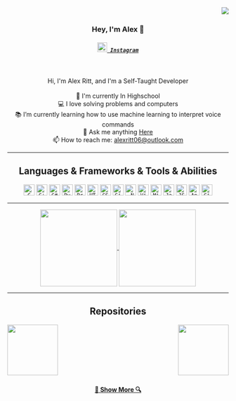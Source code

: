 <img align="right" src="https://visitor-badge.laobi.icu/badge?page_id=AR0106.AR0106">
<br>
<h3 align="center">
  Hey, I'm Alex 👋
</h3>
<h5 align="center">
  <code><a href="https://www.instagram.com/AR0106/" title="Instagram"><img width="22" src="https://github.com/zumrudu-anka/zumrudu-anka/blob/master/images/instagram.svg"> Instagram</a></code>
</h5>
<br>
<p align="center">
  Hi, I'm Alex Ritt, and I'm a Self-Taught Developer
  <br>
  <br>
  🔬 I'm currently In Highschool
  <br>
  💻 I love solving problems and computers
  <br>
  📚 I’m currently learning how to use machine learning to interpret voice commands
  <br>
  💬 Ask me anything <a href="https://github.com/AR0106/AR0106/issues" title="Issues">Here</a>
  <br>
  📫 How to reach me: <a href="mailto: alexritt06@outlook.com">alexritt06@outlook.com</a>
</p>

<hr>

<h2 align="center">Languages & Frameworks & Tools & Abilities</h2>

<p align="center">
  <code><img title="C" height="25" src="https://github.com/zumrudu-anka/zumrudu-anka/blob/master/images/c.svg"></code>
  <code><img title="C++" height="25" src="https://github.com/zumrudu-anka/zumrudu-anka/blob/master/images/cpp.svg"></code>
  <code><img title="C#" height="25" src="https://github.com/zumrudu-anka/zumrudu-anka/blob/master/images/cSharp.svg"></code>
  <code><img title="Python" height="25" src="https://github.com/zumrudu-anka/zumrudu-anka/blob/master/images/python-original.svg"></code>
  <code><img title="Problem Solving" height="25" src="https://github.com/zumrudu-anka/zumrudu-anka/blob/master/images/problemSolving.png"></code>
  <code><img title="HTML5" height="25" src="https://github.com/zumrudu-anka/zumrudu-anka/blob/master/images/html5.svg"></code>
  <code><img title="CSS" height="25" src="https://github.com/zumrudu-anka/zumrudu-anka/blob/master/images/css.svg"></code>
   <code><img title="Git" height="25" src="https://github.com/zumrudu-anka/zumrudu-anka/blob/master/images/git-original.svg"></code>
  <code><img title=".Net" height="25" src="https://github.com/zumrudu-anka/zumrudu-anka/blob/master/images/dotnetcore.svg"></code>
  <code><img title="Visual Studio Code" height="25" src="https://github.com/zumrudu-anka/zumrudu-anka/blob/master/images/vscode.png"></code>
  <code><img title="Microsoft Visual Studio" height="25" src="https://github.com/zumrudu-anka/zumrudu-anka/blob/master/images/visualstudio.png"></code>
  <code><img title="Java" height="25" src="https://github.com/zumrudu-anka/zumrudu-anka/blob/master/images/java-original.svg"></code>
  <code><img title="JSON" height="25" src="https://github.com/zumrudu-anka/zumrudu-anka/blob/master/images/json.svg"></code>
  <code><img title="Android" height="25" src="https://github.com/zumrudu-anka/zumrudu-anka/blob/master/images/android.svg"></code>
  <code><img title="GitHub" height="25" src="https://github.com/zumrudu-anka/zumrudu-anka/blob/master/images/github.svg"></code>
  </p>

<hr>

<p align=center>
  <a href="https://github.com/AR0106/github-readme-stats" title="Go to Source">
    <img height=175 align="center" src="https://github-readme-stats.vercel.app/api?username=AR0106&show_icons=true&theme=gotham">
  </a>
  <a href="https://github.com/AR0106/github-readme-stats">
  <img height=175 align="center" src="https://github-readme-stats.vercel.app/api/top-langs/?username=AR0106&hide=GLSL,powershell&title_color=2aa889&text_color=99d1ce&icon_color=2bbc8a&bg_color=0c1014&langs_count=8&layout=compact" />
  </a>
</p>

<hr>

<h2 align="center">Repositories</h2>

<p width="100%" align="center">
  <a align="left" href="https://github.com/AR0106/AnnaDisplay" title="Smart Display Template"><img align="left" height="115" src="https://github-readme-stats.vercel.app/api/pin/?username=AR0106&repo=AnnaDisplay&theme=gotham"></a>
  <a align="right" href="https://github.com/AR0106/Genigen" title="Genigen 2D Game Engine"><img align="right" height="115" src="https://github-readme-stats.vercel.app/api/pin/?username=AR0106&repo=Genigen&theme=gotham"></a>
</p>
<br><br>
<br><br><br><br><br>
<h4 align="center">
  <a href=https://github.com/AR0106?tab=repositories title="Show Repositories">🔎 Show More 🔍</a>
</h4>
